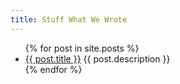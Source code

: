 ```yaml
---
title: Stuff What We Wrote
---
```


<ul>
  {% for post in site.posts %}
    <li>
      <a href="{{ post.url | remove_first:'/' }}">{{ post.title }}</a>
      {{ post.description }}
    </li>
  {% endfor %}
</ul>

<!--stackedit_data:
eyJoaXN0b3J5IjpbLTQ2NzA3ODkxNV19
-->
